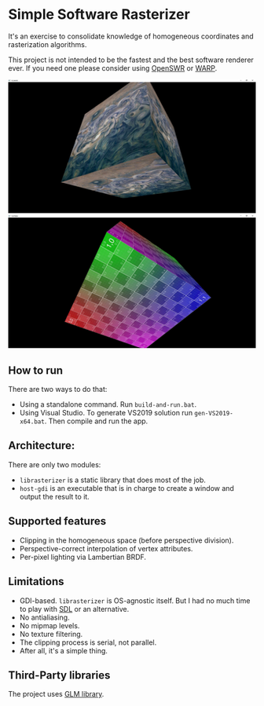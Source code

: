 # Simple Software Rasterizer
It's an exercise to consolidate knowledge of homogeneous coordinates and rasterization algorithms.

This project is not intended to be the fastest and the best software renderer ever. If you need one please consider using [OpenSWR](https://www.openswr.org/) or [WARP](https://docs.microsoft.com/en-us/windows/win32/direct3darticles/directx-warp).

![](screenshot1.jpg)
![](screenshot2.jpg)

## How to run

There are two ways to do that: 

* Using a standalone command. Run `build-and-run.bat`.
* Using Visual Studio. To generate VS2019 solution run `gen-VS2019-x64.bat`. Then compile and run the app.

## Architecture:

There are only two modules:

* `librasterizer` is a static library that does most of the job.
* `host-gdi` is an executable that is in charge to create a window and output the result to it.

## Supported features

* Clipping in the homogeneous space (before perspective division).
* Perspective-correct interpolation of vertex attributes.
* Per-pixel lighting via Lambertian BRDF.

## Limitations

* GDI-based. `librasterizer` is OS-agnostic itself. But I had no much time to play with [SDL](https://www.libsdl.org/) or an alternative.
* No antialiasing.
* No mipmap levels.
* No texture filtering.
* The clipping process is serial, not parallel.
* After all, it's a simple thing.

## Third-Party libraries

The project uses [GLM library](https://github.com/g-truc/glm).